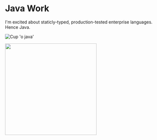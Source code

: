 # Java Work

I'm excited about staticly-typed, production-tested enterprise languages. Hence Java.

![Cup 'o java'](https://github.com/pieteradejong/WebGL/blob/master/cup_o_java.png)

<img src="https://github.com/pieteradejong/WebGL/blob/master/cup_o_java.png" width=300>


